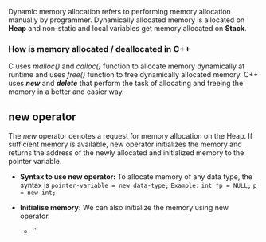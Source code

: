 Dynamic memory allocation refers to performing memory allocation manually by programmer. 
Dynamically allocated memory is allocated on **Heap** and non-static and local variables 
get memory allocated on **Stack**.

### How is memory allocated / deallocated in C++
C uses _malloc()_ and _calloc()_ function to allocate memory dynamically at runtime and 
uses _free()_ function to free dynamically allocated memory.
C++ uses _**new**_ and _**delete**_ that perform the task of allocating and freeing the 
memory in a better and easier way.

## new operator
The _new_ operator denotes a request for memory allocation on the Heap. If sufficient 
memory is available, new operator initializes the memory and returns the address of the 
newly allocated and initialized memory to the pointer variable.
* **Syntax to use new operator:** To allocate memory of any data type, the syntax is
    `pointer-variable = new data-type;`
    `Example:`
    `int *p = NULL;`
    `p = new int;`

* **Initialise memory:** We can also initialize the memory using new operator.
    - ``
